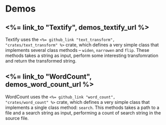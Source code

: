 # Demos

## <%= link_to "Textify", demos_textify_url %>

Textify uses the <code><%= github_link "text_transform", "crates/text_transform" %></code>
crate, which defines a very simple class that implements several class
methods – <code>widen</code>, <code>narrowen</code> and <code>flip</code>.
These methods takes a string as input, perform some interesting
transfomration and return the transformed string.

## <%= link_to "WordCount", demos_word_count_url %>

WordCount uses the <code><%= github_link "word_count", "crates/word_count" %></code>
crate, which defines a very simple class that implements a single class
method: <code>search</code>. This methods takes a path to a file and a search string
as input, performing a count of search string in the source file.
